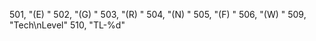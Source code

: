 ﻿501, "(E) "
502, "(G) "
503, "(R) "
504, "(N) "
505, "(F) "
506, "(W) "
509, "Tech\nLevel"
510, "TL-%d"
